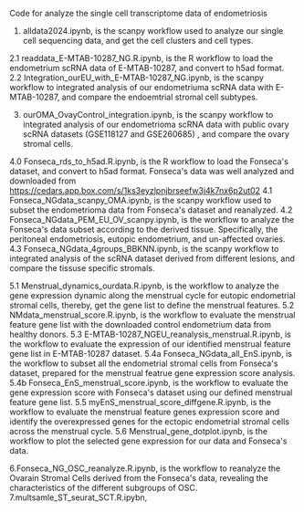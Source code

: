 Code for analyze the single cell transcriptome data of endometriosis

1. alldata2024.ipynb, is the scanpy workflow used to analyze our single cell sequencing data, and get the cell clusters and cell types.

2.1 readdata_E-MTAB-10287_NG.R.ipynb, is the R workflow to load the endometrium scRNA data of E-MTAB-10287, and convert to h5ad format.
2.2 Integration_ourEU_with_E-MTAB-10287_NG.ipynb, is the scanpy workflow to integrated analysis of our endometriuma scRNA data with E-MTAB-10287, and compare the endoemtrial stromal cell subtypes.

3. ourOMA_OvayControl_integration.ipynb, is the scanpy workflow to integrated analysis of our endometrioma scRNA data with public ovary scRNA datasets (GSE118127 and GSE260685) , and compare the ovary stromal cells.

4.0 Fonseca_rds_to_h5ad.R.ipynb, is the R workflow to load the Fonseca's dataset, and convert to h5ad format. Fonseca's data was well analyzed and downloaded from https://cedars.app.box.com/s/1ks3eyzlpnjbrseefw3j4k7nx6p2ut02
4.1 Fonseca_NGdata_scanpy_OMA.ipynb, is the scanpy workflow used to subset the endometrioma data from Fonseca's dataset and reanalyzed.
4.2 Fonseca_NGdata_PEM_EU_OV_scanpy.ipynb, is the workflow to analyze the Fonseca's data subset according to the derived tissue. Specifically, the peritoneal endometriosis, eutopic endometrium, and un-affected ovaries.
4.3 Fonseca_NGdata_4groups_BBKNN.ipynb, is the scanpy workflow to integrated analysis of the scRNA dataset derived from different lesions, and compare the tissuse specific stromals.

5.1 Menstrual_dynamics_ourdata.R.ipynb, is the workflow to analyze the gene expression dynamic along the menstrual cycle for eutopic endometrial stromal cells, thereby, get the gene list to define the menstrual features.
5.2 NMdata_menstrual_score.R.ipynb, is the workflow to evaluate the menstrual feature gene list with the downloaded control endometrium data from healthy donors.
5.3 E-MTAB-10287_NGEU_reanalysis_menstrual.R.ipynb, is the workflow to evaluate the expression of our identified menstrual feature gene list in E-MTAB-10287 dataset.
5.4a Fonseca_NGdata_all_EnS.ipynb, is the workflow to subset all the endometrial stromal cells from Fonseca's dataset, prepared for the menstrual featrue gene expression score analysis.
5.4b Fonseca_EnS_menstrual_score.ipynb, is the workflow to evaluate the gene expression score with Fonseca's dataset using our defined menstrual feature gene list.
5.5 myEnS_menstrual_score_diffgene.R.ipynb, is the workflow to evaluate the menstrual feature genes expression score and identify the overexpressed genes for the ectopic endometrial stromal cells across the menstrual cycle.
5.6 Menstrual_gene_dotplot.ipynb, is the workflow to plot the selected gene expression for our data and Fonseca's data.

6.Fonseca_NG_OSC_reanalyze.R.ipynb, is the workflow to reanalyze the Ovarain Stromal Cells derived from the Fonseca's data, revealing the characteristics of the different subgroups of OSC.
7.multsamle_ST_seurat_SCT.R.ipybn,

